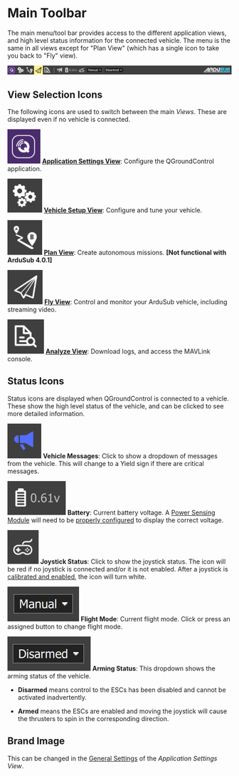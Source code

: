 # Main Toolbar

The main menu/tool bar provides access to the different application views, and high level status information for the connected vehicle. The menu is the same in all views except for "Plan View" (which has a single icon to take you back to "Fly" view).

<img src="/images/reference/reference-qgc-toolbar.png" class="img-responsive img-center" style="max-height:600px;">

## View Selection Icons

The following icons are used to switch between the main _Views_. These are displayed even if no vehicle is connected.

<img src="/images/reference/reference-qgc-toolbar-application-settings.png" class="img-responsive img-left" style="max-height:600px;"> **[Application Settings View](/reference/qgroundcontrol/application-settings-view.md)**: Configure the QGroundControl application.

<img src="/images/reference/reference-qgc-toolbar-vehicle-setup.png" class="img-responsive img-left" style="max-height:600px;"> **[Vehicle Setup View](/reference/qgroundcontrol/vehicle-setup-view.md)**: Configure and tune your vehicle.

<img src="/images/reference/reference-qgc-toolbar-plan.png" class="img-responsive img-left" style="max-height:600px;"> **[Plan View](/reference/qgroundcontrol/plan-view.md)**: Create autonomous missions. **[Not functional with ArduSub 4.0.1]**

<img src="/images/reference/reference-qgc-toolbar-fly.png" class="img-responsive img-left" style="max-height:600px;"> **[Fly View](/reference/qgroundcontrol/fly-view.md)**: Control and monitor your ArduSub vehicle, including streaming video.

<img src="/images/reference/reference-qgc-toolbar-analyze.png" class="img-responsive img-left" style="max-height:600px;"> **[Analyze View](/reference/qgroundcontrol/analyze-view.md)**: Download logs, and access the MAVLink console.

## Status Icons

Status icons are displayed when QGroundControl is connected to a vehicle. These show the high level status of the vehicle, and can be clicked to see more detailed information.

<img src="/images/reference/reference-qgc-toolbar-vehicle-messages.png" class="img-responsive img-left" style="max-height:600px;"> **Vehicle Messages**: Click to show a dropdown of messages from the vehicle. This will change to a Yield sign if there are critical messages.

<img src="/images/reference/reference-qgc-toolbar-battery.png" class="img-responsive img-left" style="max-height:600px;"> **Battery**: Current battery voltage. A [Power Sensing Module](/introduction/hardware-options/required-hardware/power-sensing-module.md) will need to be [properly configured](/reference/ardusub/power-setup-page.md) to display the correct voltage.

<img src="/images/reference/reference-qgc-toolbar-joystick.png" class="img-responsive img-left" style="max-height:600px;"> **Joystick Status**: Click to show the joystick status. The icon will be red if no joystick is connected and/or it is not enabled. After a joystick is [calibrated and enabled](/reference/ardusub/joystick-setup-page.md#calibration-procedures), the icon will turn white.

<img src="/images/reference/reference-qgc-toolbar-flight-mode.png" class="img-responsive img-left" style="max-height:600px;"> **Flight Mode**: Current flight mode. Click or press an assigned button to change flight mode.

<img src="/images/reference/reference-qgc-toolbar-arming-status.png" class="img-responsive img-left" style="max-height:600px;"> **Arming Status**: This dropdown shows the arming status of the vehicle. 

   * **Disarmed** means control to the ESCs has been disabled and cannot be activated inadvertently. 
    
   * **Armed** means the ESCs are enabled and moving the joystick will cause the thrusters to spin in the corresponding direction.

## Brand Image

This can be changed in the [General Settings](/reference/qgroundcontrol/application-settings-view.md#brand-image) of the _Application Settings View_.

